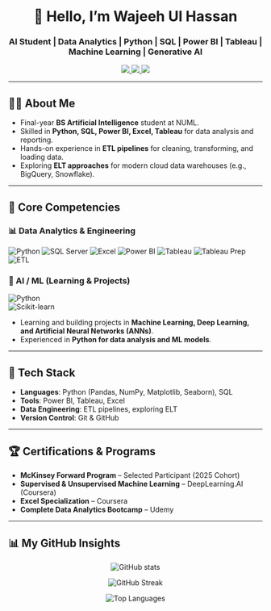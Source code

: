 <h1 align="center">👋 Hello, I’m Wajeeh Ul Hassan</h1>
<h3 align="center">AI Student | Data Analytics | Python | SQL | Power BI | Tableau | Machine Learning | Generative AI</h3>

<p align="center">
  <a href="https://www.linkedin.com/in/hassanwajeeh" target="_blank">
    <img src="https://img.shields.io/badge/LinkedIn-Connect-blue?style=for-the-badge&logo=linkedin" />
  </a>
  <a href="https://github.com/M-Wajeeh" target="_blank">
    <img src="https://img.shields.io/badge/GitHub-Follow-black?style=for-the-badge&logo=github" />
  </a>
  <a href="mailto:Wajeeh9233@gmail.com">
    <img src="https://img.shields.io/badge/Email-Contact-red?style=for-the-badge&logo=gmail" />
  </a>
</p>

---

## 🧑‍🎓 About Me
- Final-year **BS Artificial Intelligence** student at NUML.  
- Skilled in **Python, SQL, Power BI, Excel, Tableau** for data analysis and reporting.  
- Hands-on experience in **ETL pipelines** for cleaning, transforming, and loading data.  
- Exploring **ELT approaches** for modern cloud data warehouses (e.g., BigQuery, Snowflake).  

---

## 🧠 Core Competencies
### 📊 Data Analytics & Engineering
![Python](https://img.shields.io/badge/Python-3776AB?style=for-the-badge&logo=python&logoColor=white)
![SQL Server](https://img.shields.io/badge/SQL%20Server-CC2927?style=for-the-badge&logo=microsoftsqlserver&logoColor=white)
![Excel](https://img.shields.io/badge/Excel-217346?style=for-the-badge&logo=microsoft-excel&logoColor=white)
![Power BI](https://img.shields.io/badge/PowerBI-F2C811?style=for-the-badge&logo=power-bi&logoColor=black)
![Tableau](https://img.shields.io/badge/Tableau-E97627?style=for-the-badge&logo=tableau&logoColor=white)
![Tableau Prep](https://img.shields.io/badge/Tableau%20Prep-FF6F00?style=for-the-badge&logo=tableau&logoColor=white)
![ETL](https://img.shields.io/badge/ETL-Process-017CEE?style=for-the-badge&logo=azure-data-factory&logoColor=white)

### 🤖 AI / ML (Learning & Projects)  
![Python](https://img.shields.io/badge/Python-3776AB?style=for-the-badge&logo=python&logoColor=white)  
![Scikit-learn](https://img.shields.io/badge/Scikit--learn-F7931E?style=for-the-badge&logo=scikit-learn&logoColor=white)  

- Learning and building projects in **Machine Learning, Deep Learning, and Artificial Neural Networks (ANNs)**.  
- Experienced in **Python for data analysis and ML models**.  

---

## 🔹 Tech Stack
- **Languages**: Python (Pandas, NumPy, Matplotlib, Seaborn), SQL  
- **Tools**: Power BI, Tableau, Excel  
- **Data Engineering**: ETL pipelines, exploring ELT  
- **Version Control**: Git & GitHub  

---

## 🏆 Certifications & Programs
- **McKinsey Forward Program** – Selected Participant (2025 Cohort)  
- **Supervised & Unsupervised Machine Learning** – DeepLearning.AI (Coursera)  
- **Excel Specialization** – Coursera  
- **Complete Data Analytics Bootcamp** – Udemy  

---

## 📊 My GitHub Insights
<p align="center">
  <img src="https://github-readme-stats.vercel.app/api?username=M-Wajeeh&show_icons=true&theme=tokyonight" alt="GitHub stats" />
</p>
<p align="center">
  <img src="https://github-readme-streak-stats.herokuapp.com/?user=M-Wajeeh&theme=tokyonight" alt="GitHub Streak" />
</p>
<p align="center">
  <img src="https://github-readme-stats.vercel.app/api/top-langs/?username=M-Wajeeh&layout=compact&theme=tokyonight" alt="Top Languages" />
</p>
